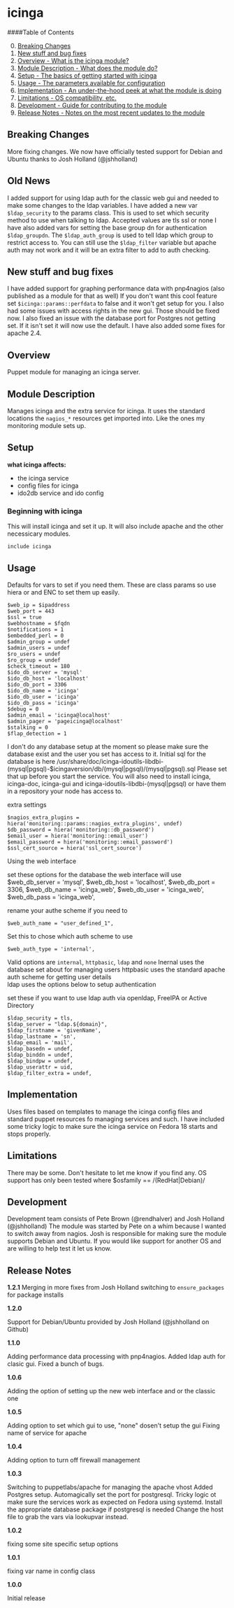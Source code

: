 icinga
====

####Table of Contents

0. [Breaking Changes](#changes)
1. [New stuff and bug fixes](#new)
2. [Overview - What is the icinga module?](#overview)
3. [Module Description - What does the module do?](#module-description)
4. [Setup - The basics of getting started with icinga](#setup)
5. [Usage - The parameters available for configuration](#usage)
6. [Implementation - An under-the-hood peek at what the module is doing](#implementation)
7. [Limitations - OS compatibility, etc.](#limitations)
8. [Development - Guide for contributing to the module](#development)
9. [Release Notes - Notes on the most recent updates to the module](#release-notes)

Breaking Changes
----------------

More fixing changes. We now have officially tested support for Debian and Ubuntu thanks to Josh Holland (@jshholland)


Old News
--------

I added support for using ldap auth for the classic web gui and needed to make some changes to the ldap variables.
I have added a new var `$ldap_security` to the params class. This is used to set which security method to use when talking to ldap. Accepted values are tls ssl or none
I have also added vars for setting the base group dn for authentication `$ldap_groupdn`.
The `$ldap_auth_group` is used to tell ldap which group to restrict access to.
You can still use the `$ldap_filter` variable but apache auth may not work and it will be an extra filter to add to auth checking.

New stuff and bug fixes
-----------------------

I have added support for graphing performance data with pnp4nagios (also published as a module for that as well)
If you don't want this cool feature set `$icinga::params::perfdata` to false and it won't get setup for you.
I also had some issues with access rights in the new gui. Those should be fixed now.
I also fixed an issue with the database port for Postgres not getting set. If it isn't set it will now use the default.
I have also added some fixes for apache 2.4.

Overview
--------

Puppet module for managing an icinga server.

Module Description
------------------

Manages icinga and the extra service for icinga.
It uses the standard locations the `nagios_*` resources get imported into.
Like the ones my monitoring module sets up.

Setup
-----

**what icinga affects:**

* the icinga service
* config files for icinga
* ido2db service and ido config

### Beginning with icinga

This will install icinga and set it up.
It will also include apache and the other necessicary modules.

    include icinga

Usage
-----


Defaults for vars to set if you need them.
These are class params so use hiera or and ENC to set them up easily.

    $web_ip = $ipaddress
    $web_port = 443
    $ssl = true
    $webhostname = $fqdn
    $notifications = 1
    $embedded_perl = 0
    $admin_group = undef
    $admin_users = undef
    $ro_users = undef
    $ro_group = undef
    $check_timeout = 180
    $ido_db_server = 'mysql'
    $ido_db_host = 'localhost'
    $ido_db_port = 3306
    $ido_db_name = 'icinga'
    $ido_db_user = 'icinga'
    $ido_db_pass = 'icinga'
    $debug = 0
    $admin_email = 'icinga@localhost'
    $admin_pager = 'pageicinga@localhost'
    $stalking = 0
    $flap_detection = 1

I don't do any database setup at the moment so please make sure the database exist and the user you set has access to it.
Initial sql for the database is here /usr/share/doc/icinga-idoutils-libdbi-(mysql|pgsql)-$icingaversion/db/(mysql|pgsql)/(mysql|pgsql).sql
Please set that up before you start the service.
You will also need to install icinga, icinga-doc, icinga-gui and icinga-idoutils-libdbi-(mysql|pgsql) or have them in a repository your node has access to.

extra settings

    $nagios_extra_plugins = hiera('monitoring::params::nagios_extra_plugins', undef)
    $db_password = hiera('monitoring::db_password')
    $email_user = hiera('monitoring::email_user')
    $email_password = hiera('monitoring::email_password')
    $ssl_cert_source = hiera('ssl_cert_source')

Using the web interface

set these options for the database the web interface will use
    $web_db_server = 'mysql',
    $web_db_host = 'localhost',
    $web_db_port = 3306,
    $web_db_name = 'icinga_web',
    $web_db_user = 'icinga_web',
    $web_db_pass = 'icinga_web',

rename your authe scheme if you need to

    $web_auth_name = "user_defined_1",

Set this to chose which auth scheme to use

    $web_auth_type = 'internal',

Valid options are `internal`, `httpbasic`, `ldap` and `none`
Inernal uses the database set about for managing users
httpbasic uses the standard apache auth scheme for getting user details\
ldap uses the options below to setup authentication


set these if you want to use ldap auth via openldap, FreeIPA  or Active Directory

    $ldap_security = tls,
    $ldap_server = "ldap.${domain}",
    $ldap_firstname = 'givenName',
    $ldap_lastname = 'sn',
    $ldap_email = 'mail',
    $ldap_basedn = undef,
    $ldap_binddn = undef,
    $ldap_bindpw = undef,
    $ldap_userattr = uid,
    $ldap_filter_extra = undef,

Implementation
--------------

Uses files based on templates to manage the icinga config files and standard puppet resources fo managing services and such.
I have included some tricky logic to make sure the icinga service on Fedora 18 starts and stops properly.

Limitations
------------

There may be some. Don't hesitate to let me know if you find any.
OS support has only been tested where $osfamily == /(RedHat|Debian)/

Development
-----------

Development team consists of Pete Brown (@rendhalver) and Josh Holland (@jshholland)
The module was started by Pete on a whim because I wanted to switch away from nagios.
Josh is responsible for making sure the module supports Debian and Ubuntu.
If you would like support for another OS and are willing to help test it let us know.


Release Notes
-------------

**1.2.1**
Merging in more fixes from Josh Holland
switching to `ensure_packages` for package installs

**1.2.0**

Support for Debian/Ubuntu provided by  Josh Holland (@jshholland on Github)

**1.1.0**

Adding performance data processing with pnp4nagios.
Added ldap auth for clasic gui.
Fixed a bunch of bugs.

**1.0.6**

Adding the option of setting up the new web interface and or the classic one

**1.0.5**

Adding option to set which gui to use, "none" dosen't setup the gui
Fixing name of service for apache

**1.0.4**

Adding option to turn off firewall management

**1.0.3**

Switching to puppetlabs/apache for managing the apache vhost
Added Postgres setup.
Automagically set the port for postgresql.
Tricky logic ot make sure the services work as expected on Fedora using systemd.
Install the appropriate database package if postgresql is needed
Change the host file to grab the vars via lookupvar instead.

**1.0.2**

fixing some site specific setup options

**1.0.1**

fixing var name in config class

**1.0.0**

Initial release
